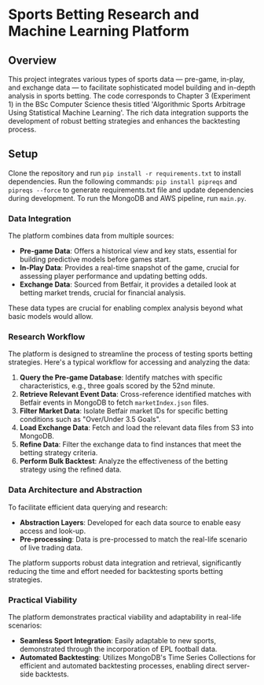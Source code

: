 # Sports Betting Research and Machine Learning Platform

## Overview
This project integrates various types of sports data — pre-game, in-play, and exchange data — to facilitate sophisticated model building and in-depth analysis in sports betting. The code corresponds to Chapter 3 (Experiment 1) in the BSc Computer Science thesis titled 'Algorithmic Sports Arbitrage Using Statistical Machine Learning'. The rich data integration supports the development of robust betting strategies and enhances the backtesting process.

## Setup
Clone the repository and run `pip install -r requirements.txt` to install dependencies. Run the following commands: `pip install pipreqs` and `pipreqs --force` to generate requirements.txt file and update dependencies during development. To run the MongoDB and AWS pipeline, run `main.py`.

### Data Integration
The platform combines data from multiple sources:
- **Pre-game Data**: Offers a historical view and key stats, essential for building predictive models before games start.
- **In-Play Data**: Provides a real-time snapshot of the game, crucial for assessing player performance and updating betting odds.
- **Exchange Data**: Sourced from Betfair, it provides a detailed look at betting market trends, crucial for financial analysis.

These data types are crucial for enabling complex analysis beyond what basic models would allow.

### Research Workflow
The platform is designed to streamline the process of testing sports betting strategies. Here's a typical workflow for accessing and analyzing the data:

1. **Query the Pre-game Database**: Identify matches with specific characteristics, e.g., three goals scored by the 52nd minute.
2. **Retrieve Relevant Event Data**: Cross-reference identified matches with Betfair events in MongoDB to fetch `marketIndex.json` files.
3. **Filter Market Data**: Isolate Betfair market IDs for specific betting conditions such as "Over/Under 3.5 Goals".
4. **Load Exchange Data**: Fetch and load the relevant data files from S3 into MongoDB.
5. **Refine Data**: Filter the exchange data to find instances that meet the betting strategy criteria.
6. **Perform Bulk Backtest**: Analyze the effectiveness of the betting strategy using the refined data.

### Data Architecture and Abstraction
To facilitate efficient data querying and research:
- **Abstraction Layers**: Developed for each data source to enable easy access and look-up.
- **Pre-processing**: Data is pre-processed to match the real-life scenario of live trading data.

The platform supports robust data integration and retrieval, significantly reducing the time and effort needed for backtesting sports betting strategies.

### Practical Viability
The platform demonstrates practical viability and adaptability in real-life scenarios:
- **Seamless Sport Integration**: Easily adaptable to new sports, demonstrated through the incorporation of EPL football data.
- **Automated Backtesting**: Utilizes MongoDB's Time Series Collections for efficient and automated backtesting processes, enabling direct server-side backtests.
